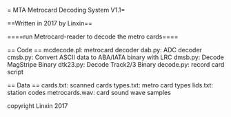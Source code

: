 = MTA Metrocard Decoding System V1.1= 

==Written in 2017 by Linxin==

====run Metrocard-reader to decode the metro cards====

== Code ==
mcdecode.pl: metrocard decoder 
dab.py: ADC decoder
cmsb.py: Convert ASCII data to ABA/IATA binary with LRC
dmsb.py: Decode MagStripe Binary
dtk23.py: Decode Track2/3 Binary
decode.py: record card script

== Data ==
cards.txt: scanned cards
types.txt: metro card types
lids.txt: station codes
metrocards.wav: card sound wave samples





copyright Linxin 2017

